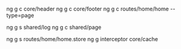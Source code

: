 ng g c core/header
ng g c core/footer
ng g c routes/home/home --type=page

ng g s shared/log
ng g c shared/page

ng g s routes/home/home.store 
ng g interceptor core/cache 